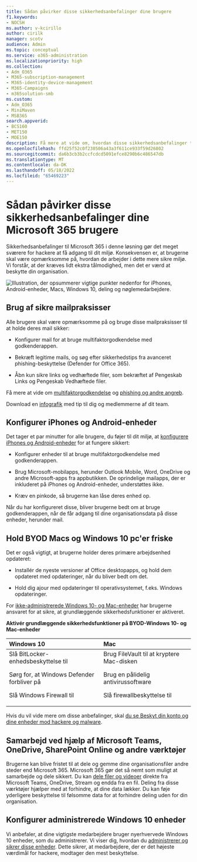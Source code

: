 ```yaml
---
title: Sådan påvirker disse sikkerhedsanbefalinger dine brugere
f1.keywords:
- NOCSH
ms.author: v-kcirillo
author: cirilk
manager: scotv
audience: Admin
ms.topic: conceptual
ms.service: o365-administration
ms.localizationpriority: high
ms.collection:
- Adm_O365
- M365-subscription-management
- M365-identity-device-management
- M365-Campaigns
- m365solution-smb
ms.custom:
- Adm_O365
- MiniMaven
- MSB365
search.appverid:
- BCS160
- MET150
- MOE150
description: Få mere at vide om, hvordan disse sikkerhedsanbefalinger til Microsoft 365 Business Premium påvirker dine brugere og beskytter dine data.
ms.openlocfilehash: ffd25f52c0f230506a43a3f611ce933f59d26802
ms.sourcegitcommit: da6b3cb3b2ccfcdcd5091efce8290b6c486547db
ms.translationtype: MT
ms.contentlocale: da-DK
ms.lasthandoff: 05/18/2022
ms.locfileid: "65469223"
---
```

# <a name="how-these-security-recommendations-affect-your-microsoft-365-users"></a>Sådan påvirker disse sikkerhedsanbefalinger dine Microsoft 365 brugere

Sikkerhedsanbefalinger til Microsoft 365 i denne løsning gør det meget sværere for hackere at få adgang til dit miljø. Konsekvensen er, at brugerne skal være opmærksomme på, hvordan de arbejder i dette mere sikre miljø. Vi forstår, at der kræves lidt ekstra tålmodighed, men det er værd at beskytte din organisation.

![Illustration, der opsummerer vigtige punkter nedenfor for iPhones, Android-enheder, Macs, Windows 10, deling og nøglemedarbejdere.](../media/M365-democracy-Users_900px.png)

## <a name="use-secure-email-practices"></a>Brug af sikre mailpraksisser

Alle brugere skal være opmærksomme på og bruge disse mailpraksisser til at holde deres mail sikker:

- Konfigurer mail for at bruge multifaktorgodkendelse med godkenderappen.

- Bekræft legitime mails, og søg efter sikkerhedstips fra avanceret phishing-beskyttelse (Defender for Office 365).

- Åbn kun sikre links og vedhæftede filer, som bekræftet af Pengeskab Links og Pengeskab Vedhæftede filer.

Få mere at vide om [multifaktorgodkendelse](m365bp-multifactor-authentication.md) og [phishing og andre angreb](avoid-phishing-and-attacks.md).

Download en [infografik](m365-campaigns-protect-campaign-infographic.md) med tip til dig og medlemmerne af dit team.

## <a name="set-up-iphones-and-android-devices"></a>Konfigurer iPhones og Android-enheder

Det tager et par minutter for alle brugere, du føjer til dit miljø, at [konfigurere iPhones og Android-enheder](../business/set-up-mobile-devices.md) for at fungere sikkert:

- Konfigurer enheder til at bruge multifaktorgodkendelse med godkenderappen.

- Brug Microsoft-mobilapps, herunder Outlook Mobile, Word, OneDrive og andre Microsoft-apps fra appbutikken. De oprindelige mailapps, der er inkluderet på iPhones og Android-enheder, understøttes ikke. 

- Kræv en pinkode, så brugerne kan låse deres enhed op.

Når du har konfigureret disse, bliver brugerne bedt om at bruge godkenderappen, når de får adgang til dine organisationsdata på disse enheder, herunder mail.

## <a name="keep-byod-macs-and-windows-10-pcs-fresh"></a>Hold BYOD Macs og Windows 10 pc'er friske

Det er også vigtigt, at brugerne holder deres primære arbejdsenhed opdateret:

- Installér de nyeste versioner af Office desktopapps, og hold dem opdateret med opdateringer, når du bliver bedt om det.

- Hold dig ajour med opdateringer til operativsystemet, f.eks. Windows opdateringer.

For [ikke-administrerede Windows 10- og Mac-enheder](m365bp-protect-pcs-macs.md) har brugerne ansvaret for at sikre, at grundlæggende sikkerhedsfunktioner er aktiveret.

**Aktivér grundlæggende sikkerhedsfunktioner på BYOD-Windows 10- og Mac-enheder**

|**Windows 10**|**Mac**|
|:-----|:------|
|Slå BitLocker-enhedsbeskyttelse til<p><p> Sørg for, at Windows Defender forbliver på <p>Slå Windows Firewall til| Brug FileVault til at kryptere Mac-disken <p><p>Brug en pålidelig antivirussoftware <p>Slå firewallbeskyttelse til|

Hvis du vil vide mere om disse anbefalinger, skal [du se Beskyt din konto og dine enheder mod hackere og malware](https://support.office.com/article/Protect-your-account-and-devices-from-hackers-and-malware-066d6216-a56b-4f90-9af3-b3a1e9a327d6#ID0EAABAAA=Windows_10).

## <a name="collaborate-using-microsoft-teams-onedrive-sharepoint-online-and-other-tools"></a>Samarbejd ved hjælp af Microsoft Teams, OneDrive, SharePoint Online og andre værktøjer

Brugerne kan blive fristet til at dele og gemme dine organisationsfiler andre steder end Microsoft 365. Microsoft 365 gør det så nemt som muligt at samarbejde og dele sikkert. Du kan [dele filer og videoer](share-files-and-videos.md) direkte fra Microsoft Teams, OneDrive, Stream og endda fra en fil. Deling fra disse værktøjer hjælper med at forhindre, at dine data lækker. Du kan føje yderligere beskyttelse til følsomme data for at forhindre deling uden for din organisation.

## <a name="set-up-managed-windows-10-devices"></a>Konfigurer administrerede Windows 10 enheder

Vi anbefaler, at dine vigtigste medarbejdere bruger nyerhvervede Windows 10 enheder, som du administrerer. Vi viser dig, hvordan du [administrerer og sikrer disse enheder](../business/set-up-windows-devices.md?toc=/microsoft-365/campaigns/toc.json). Dette sikrer, at medarbejdere, der er det højeste værdimål for hackere, modtager den mest beskyttelse.
